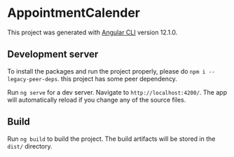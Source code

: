 # AppointmentCalender

This project was generated with [Angular CLI](https://github.com/angular/angular-cli) version 12.1.0.

## Development server

To install the packages and run the project properly, please do `npm i --legacy-peer-deps`. this project has some peer dependency.

Run `ng serve` for a dev server. Navigate to `http://localhost:4200/`. The app will automatically reload if you change any of the source files.

## Build

Run `ng build` to build the project. The build artifacts will be stored in the `dist/` directory.

